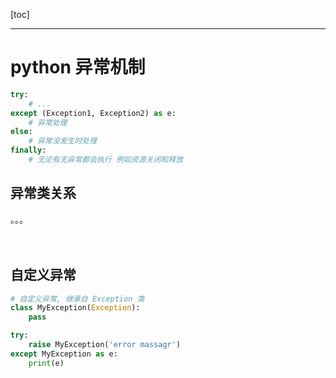[toc]

---

# python 异常机制

```py
try:
    # ...
except (Exception1, Exception2) as e:
    # 异常处理
else:
    # 异常没发生时处理
finally:
    # 无论有无异常都会执行 例如资源关闭和释放
```

## 异常类关系
。。。
<br>
<br>
<br>


## 自定义异常

```py
# 自定义异常, 继承自 Exception 类
class MyException(Exception):
    pass

try:
    raise MyException('error massagr')
except MyException as e:
    print(e)
```